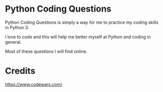 # Python Coding Questions

Python Coding Questions is simply a way for me to practice my coding skills in Python 3.

I love to code and this will help me better myself at Python and coding in general.

Most of these questions I will find online.

# Credits

https://www.codewars.com/
